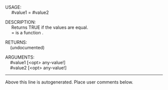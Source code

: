 USAGE:  
&nbsp;&nbsp;&nbsp;&nbsp;&nbsp;#value1&nbsp;=&nbsp;#value2  
  
DESCRIPTION:  
&nbsp;&nbsp;&nbsp;&nbsp;&nbsp;Returns&nbsp;TRUE&nbsp;if&nbsp;the&nbsp;values&nbsp;are&nbsp;equal.  
&nbsp;&nbsp;&nbsp;&nbsp;&nbsp;=&nbsp;is&nbsp;a&nbsp;function&nbsp;.  
  
RETURNS:  
&nbsp;&nbsp;&nbsp;&nbsp;(undocumented)  
  
ARGUMENTS:  
&nbsp;&nbsp;&nbsp;&nbsp;#value1&nbsp;[&lt;opt&gt;&nbsp;any-value!]  
&nbsp;&nbsp;&nbsp;&nbsp;#value2&nbsp;[&lt;opt&gt;&nbsp;any-value!]  
___
Above this line is autogenerated. Place user comments below.